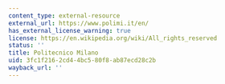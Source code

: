 ```yaml
---
content_type: external-resource
external_url: https://www.polimi.it/en/
has_external_license_warning: true
license: https://en.wikipedia.org/wiki/All_rights_reserved
status: ''
title: Politecnico Milano
uid: 3fc1f216-2cd4-4bc5-80f8-ab87ecd28c2b
wayback_url: ''
---
```

